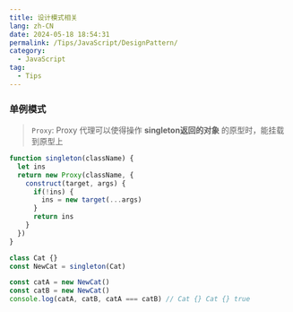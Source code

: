 ```yaml
---
title: 设计模式相关
lang: zh-CN
date: 2024-05-18 18:54:31
permalink: /Tips/JavaScript/DesignPattern/
category:
  - JavaScript
tag:
  - Tips
---
```


### 单例模式

> `Proxy`: Proxy 代理可以使得操作 **singleton返回的对象** 的原型时，能挂载到原型上

```js {3-10,14}
function singleton(className) {
  let ins
  return new Proxy(className, {
    construct(target, args) {
      if(!ins) {
        ins = new target(...args)
      }
      return ins
    }
  })
}

class Cat {}
const NewCat = singleton(Cat)

const catA = new NewCat()
const catB = new NewCat()
console.log(catA, catB, catA === catB) // Cat {} Cat {} true
```

